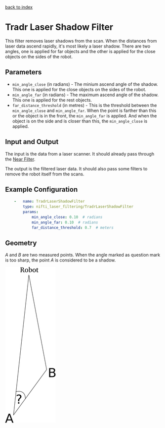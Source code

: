 [back to index](index.md)

# Tradr Laser Shadow Filter
This filter removes laser shadows from the scan. When the distances from laser data ascend rapidly, it's most likely a laser shadow. There are two angles, one is applied for far objects and the other is applied for the close objects on the sides of the robot.

## Parameters
* `min_angle_close` (in radians) - The minium ascend angle of the shadow. This one is applied for the close objects on the sides of the robot.
* `min_angle_far` (in radians) - The maximum ascend angle of the shadow. This one is applied for the rest objects.
* `far_distance_threshold` (in metres) - This is the threshold between the `min_angle_close` and `min_angle_far`. When the point is farther than this or the object is in the front, the `min_angle_far` is applied. And when the object is on the side and is closer than this, the `min_angle_close` is applied.

## Input and Output
The input is the data from a laser scanner. It should already pass through the [Near Filter](NearFilter.md).

The output is the filtered laser data. It should also pass some filters to remove the robot itself from the scans.

## Example Configuration
```yaml
    -   name: TradrLaserShadowFilter
        type: nifti_laser_filtering/TradrLaserShadowFilter
        params:
            min_angle_close: 0.10  # radians
            min_angle_far: 0.10  # radians
            far_distance_threshold: 0.7  # meters
```

## Geometry
*A* and *B* are two measured points. When the angle marked as question mark is too sharp, the point *A* is considered to be a shadow.

![geometry showcase](geometry/TradrLaserShadowFilter.svg.png)
